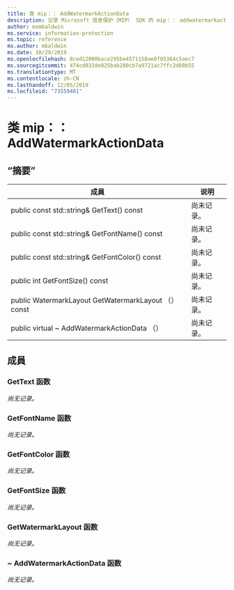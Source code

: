 ```yaml
---
title: 类 mip：： AddWatermarkActionData
description: 记录 Microsoft 信息保护（MIP） SDK 的 mip：： addwatermarkactiondata 类。
author: msmbaldwin
ms.service: information-protection
ms.topic: reference
ms.author: mbaldwin
ms.date: 10/29/2019
ms.openlocfilehash: 8ced12000bace295be4571158ae0f05364c5aec7
ms.sourcegitcommit: 474cd033de025bab280cb7a9721ac7ffc2d60b55
ms.translationtype: MT
ms.contentlocale: zh-CN
ms.lasthandoff: 12/05/2019
ms.locfileid: "73559481"
---
```

# <a name="class-mipaddwatermarkactiondata"></a>类 mip：： AddWatermarkActionData 
  
## <a name="summary"></a>“摘要”
 成員                        | 说明                                
--------------------------------|---------------------------------------------
public const std::string& GetText() const  | 尚未记录。
public const std::string& GetFontName() const  | 尚未记录。
public const std::string& GetFontColor() const  | 尚未记录。
public int GetFontSize() const  | 尚未记录。
public WatermarkLayout GetWatermarkLayout （） const  | 尚未记录。
public virtual ~ AddWatermarkActionData （）  | 尚未记录。
  
## <a name="members"></a>成員
  
### <a name="gettext-function"></a>GetText 函数
_尚无记录。_

  
### <a name="getfontname-function"></a>GetFontName 函数
_尚无记录。_

  
### <a name="getfontcolor-function"></a>GetFontColor 函数
_尚无记录。_

  
### <a name="getfontsize-function"></a>GetFontSize 函数
_尚无记录。_

  
### <a name="getwatermarklayout-function"></a>GetWatermarkLayout 函数
_尚无记录。_

  
### <a name="addwatermarkactiondata-function"></a>~ AddWatermarkActionData 函数
_尚无记录。_
